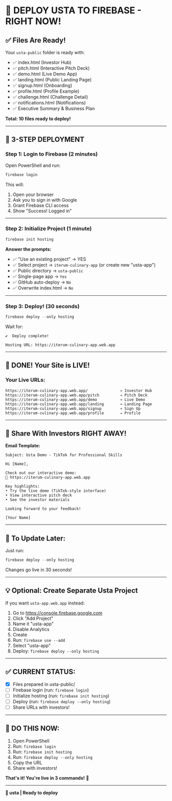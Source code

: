 # 🎯 DEPLOY USTA TO FIREBASE - RIGHT NOW!

## ✅ Files Are Ready!

Your `usta-public` folder is ready with:
- ✅ index.html (Investor Hub)
- ✅ pitch.html (Interactive Pitch Deck)
- ✅ demo.html (Live Demo App)
- ✅ landing.html (Public Landing Page)
- ✅ signup.html (Onboarding)
- ✅ profile.html (Profile Example)
- ✅ challenge.html (Challenge Detail)
- ✅ notifications.html (Notifications)
- ✅ Executive Summary & Business Plan

**Total: 10 files ready to deploy!**

---

## 🚀 3-STEP DEPLOYMENT

### **Step 1: Login to Firebase** (2 minutes)

Open PowerShell and run:
```powershell
firebase login
```

This will:
1. Open your browser
2. Ask you to sign in with Google
3. Grant Firebase CLI access
4. Show "Success! Logged in"

---

### **Step 2: Initialize Project** (1 minute)

```powershell
firebase init hosting
```

**Answer the prompts:**
- ✅ "Use an existing project" → YES
- ✅ Select project → `iterum-culinary-app` (or create new "usta-app")
- ✅ Public directory → `usta-public`
- ✅ Single-page app → `Yes`
- ✅ GitHub auto-deploy → `No`
- ✅ Overwrite index.html → `No`

---

### **Step 3: Deploy!** (30 seconds)

```powershell
firebase deploy --only hosting
```

Wait for:
```
✔  Deploy complete!

Hosting URL: https://iterum-culinary-app.web.app
```

---

## 🎉 DONE! Your Site is LIVE!

### **Your Live URLs:**
```
https://iterum-culinary-app.web.app/              → Investor Hub
https://iterum-culinary-app.web.app/pitch         → Pitch Deck
https://iterum-culinary-app.web.app/demo          → Live Demo
https://iterum-culinary-app.web.app/landing       → Landing Page
https://iterum-culinary-app.web.app/signup        → Sign Up
https://iterum-culinary-app.web.app/profile       → Profile
```

---

## 📧 Share With Investors RIGHT AWAY!

**Email Template:**
```
Subject: Usta Demo - TikTok for Professional Skills

Hi [Name],

Check out our interactive demo:
🔗 https://iterum-culinary-app.web.app

Key highlights:
• Try the live demo (TikTok-style interface)
• View interactive pitch deck
• See the investor materials

Looking forward to your feedback!

[Your Name]
```

---

## 🔄 To Update Later:

Just run:
```powershell
firebase deploy --only hosting
```

Changes go live in 30 seconds!

---

## 💡 Optional: Create Separate Usta Project

If you want `usta-app.web.app` instead:

1. Go to https://console.firebase.google.com
2. Click "Add Project"
3. Name it "usta-app"
4. Disable Analytics
5. Create
6. Run: `firebase use --add`
7. Select "usta-app"
8. Deploy: `firebase deploy --only hosting`

---

## ✅ CURRENT STATUS:

- [x] Files prepared in usta-public/
- [ ] Firebase login (run: `firebase login`)
- [ ] Initialize hosting (run: `firebase init hosting`)
- [ ] Deploy (run: `firebase deploy --only hosting`)
- [ ] Share URLs with investors!

---

## 🎯 DO THIS NOW:

1. Open PowerShell
2. Run: `firebase login`
3. Run: `firebase init hosting`
4. Run: `firebase deploy --only hosting`
5. Copy the URL
6. Share with investors!

**That's it! You're live in 3 commands!** 🚀

---

**🔨 usta | Ready to deploy**

